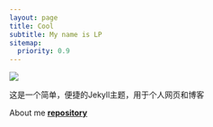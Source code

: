 ```yaml
---
layout: page
title: Cool
subtitle: My name is LP
sitemap:
  priority: 0.9
---
```


<img src="{{ '/assets/img/pudhina.jpg' | prepend: site.baseurl }}" id="about-img">

<div id="describe-text">
	<p>这是一个简单，便捷的Jekyll主题，用于个人网页和博客</p>
	<p>About me <strong> <a href="https://github.com/knhash/Pudhina"> repository</a> </strong></p>
</div>